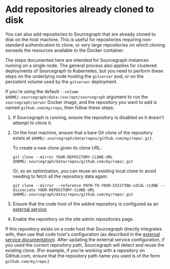 # Add repositories already cloned to disk

You can also add repositories to Sourcegraph that are already cloned to disk on the host machine. This is useful for repositories requiring non-standard authentication to clone, or very large repositories on which cloning exceeds the resources available to the Docker container.

The steps documented here are intended for Sourcegraph instances running on a single node. The general process also applies for clustered deployments of Sourcegraph to Kubernetes, but you need to perform these steps on the underlying node hosting the `gitserver` pod, or on the persistent volume used by the `gitserver` deployment.

If you're using the default `--volume $HOME/.sourcegraph/data:/var/opt/sourcegraph` argument to run the `sourcegraph/server` Docker image, and the repository you want to add is named `github.com/my/repo`, then follow these steps:

1.  If Sourcegraph is running, ensure the repository is disabled so it doesn't attempt to clone it.

1.  On the host machine, ensure that a bare Git clone of the repository exists at `$HOME/.sourcegraph/data/repos/github.com/my/repo/.git`.

    To create a new clone given its clone URL:

    ```
    git clone --mirror YOUR-REPOSITORY-CLONE-URL $HOME/.sourcegraph/data/repos/github.com/my/repo/.git
    ```

    Or, as an optimization, you can reuse an existing local clone to avoid needing to fetch all the repository data again:

    ```
    git clone --mirror --reference PATH-TO-YOUR-EXISTING-LOCAL-CLONE --dissociate YOUR-REPOSITORY-CLONE-URL $HOME/.sourcegraph/data/repos/github.com/my/repo/.git
    ```

1.  Ensure that the code host of the added repository is configured as an [external service](../external_service/index.md).
1.  Enable the repository on the site admin repositories page.

If this repository exists on a code host that Sourcegraph directly integrates with, then use that code host's configuration (as described in the [external service documentation](../external_service/index.md)). After updating the external service configuration, if you used the correct repository path, Sourcegraph will detect and reuse the existing clone. (For example, if you're working with a repository on GitHub.com, ensure that the repository path name you used is of the form `github.com/my/repo`.)
